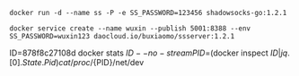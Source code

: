 ```
docker run -d --name ss -P -e SS_PASSWORD=123456 shadowsocks-go:1.2.1

docker service create --name wuxin --publish 5001:8388 --env SS_PASSWORD=wuxin123 daocloud.io/buxiaomo/ssserver:1.2.1
```

ID=878f8c27108d
docker stats ${ID} --no-stream
PID=$(docker inspect ${ID} | jq .[0].State.Pid)
cat /proc/${PID}/net/dev
